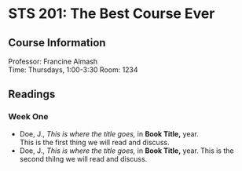 # STS 201: The Best Course Ever  
## Course Information  

Professor: Francine Almash  
Time: Thursdays, 1:00-3:30 
Room: 1234 

## Readings  

### Week One  

- Doe, J., *This is where the title goes,* in **Book Title,** year.  
This is the first thing we will read and discuss.
- Doe, J., *This is where the title goes,* in **Book Title,** year. 
This is the second thilng we will read and discuss.  